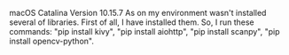 macOS Catalina
Version 10.15.7
As on my environment wasn't installed several of libraries. First of all, I have installed them. 
So, I run these commands: "pip install kivy", "pip install aiohttp", "pip install scanpy", "pip install opencv-python".
